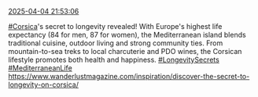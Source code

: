 [2025-04-04 21:53:06](https://mstdn.social/@hill_wanderer/114281911873596018)

<a href="https://mstdn.social/tags/Corsica" class="mention hashtag" rel="tag">#Corsica</a>&#39;s secret to longevity revealed! With Europe&#39;s highest life expectancy (84 for men, 87 for women), the Mediterranean island blends traditional cuisine, outdoor living and strong community ties. From mountain-to-sea treks to local charcuterie and PDO wines, the Corsican lifestyle promotes both health and happiness. <a href="https://mstdn.social/tags/LongevitySecrets" class="mention hashtag" rel="tag">#LongevitySecrets</a> <a href="https://mstdn.social/tags/MediterraneanLife" class="mention hashtag" rel="tag">#MediterraneanLife</a> <a href="https://www.wanderlustmagazine.com/inspiration/discover-the-secret-to-longevity-on-corsica/" target="_blank" rel="nofollow noopener noreferrer" translate="no">https://www.wanderlustmagazine.com/inspiration/discover-the-secret-to-longevity-on-corsica/</a>